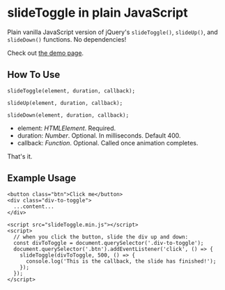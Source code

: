 # slideToggle in plain JavaScript

Plain vanilla JavaScript version of jQuery's `slideToggle()`, `slideUp()`, and `slideDown()` functions. No dependencies!

Check out [the demo page](https://ericbutler555.github.io/plain-js-slidetoggle/demo.html).

## How To Use

    slideToggle(element, duration, callback);

    slideUp(element, duration, callback);

    slideDown(element, duration, callback);

- element: *HTMLElement*. Required.
- duration: *Number*. Optional. In milliseconds. Default 400.
- callback: *Function*. Optional. Called once animation completes.

That's it.

## Example Usage

    <button class="btn">Click me</button>
    <div class="div-to-toggle">
      ...content...
    </div>

    <script src="slideToggle.min.js"></script>
    <script>
      // when you click the button, slide the div up and down:
      const divToToggle = document.querySelector('.div-to-toggle');
      document.querySelector('.btn').addEventListener('click', () => {
        slideToggle(divToToggle, 500, () => {
          console.log('This is the callback, the slide has finished!');
        });
      });
    </script>
